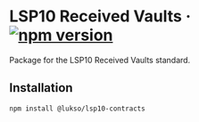# LSP10 Received Vaults &middot; [![npm version](https://img.shields.io/npm/v/@lukso/lsp10-contracts.svg?style=flat)](https://www.npmjs.com/package/@lukso/lsp10-contracts)

Package for the LSP10 Received Vaults standard.

## Installation

```bash
npm install @lukso/lsp10-contracts
```
